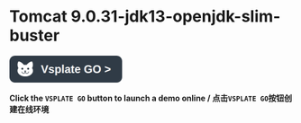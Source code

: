 # Tomcat 9.0.31-jdk13-openjdk-slim-buster

<a href="https://www.vsplate.com/?docker-compose=https://github.com/vsplate/dcenvs/tomcat/9.0.31-jdk13-openjdk-slim-buster"><img alt="VSPLATE GO" src="https://raw.githubusercontent.com/vsplate/images/master/vsgo_btn.png" width="200px"></a>

**Click the `VSPLATE GO` button to launch a demo online / 点击`VSPLATE GO`按钮创建在线环境**